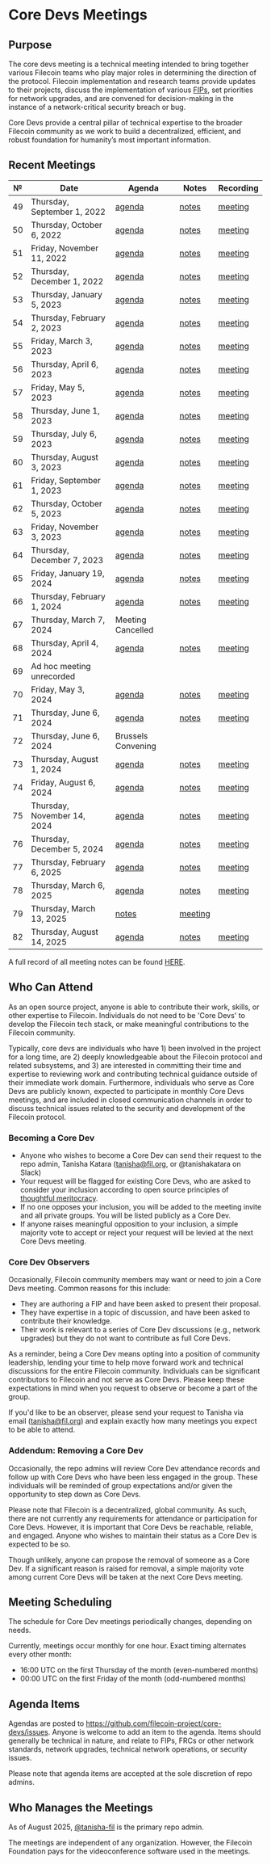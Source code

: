 # Core Devs Meetings

## Purpose
The core devs meeting is a technical meeting intended to bring together various Filecoin teams who play major roles in determining the direction of the protocol. Filecoin implementation and research teams provide updates to their projects, discuss the implementation of various [FIPs](https://github.com/filecoin-project/FIPs), set priorities for network upgrades, and are convened for decision-making in the instance of a network-critical security breach or bug. 

Core Devs provide a central pillar of technical expertise to the broader Filecoin community as we work to build a decentralized, efficient, and robust foundation for humanity’s most important information.

## Recent Meetings

№  | Date                           | Agenda          | Notes         | Recording            
--- | ----------------------------- | -------------- |-------------- | -------------------- 
49  | Thursday, September 1, 2022   | [agenda](https://github.com/filecoin-project/core-devs/issues/110) | [notes](https://github.com/filecoin-project/core-devs/blob/master/Core%20Dev%20Meetings/Meeting%200049.md) | [meeting](https://www.youtube.com/watch?v=Zm1eNpGK6Zw) 
50  | Thursday, October 6, 2022     | [agenda](https://github.com/filecoin-project/core-devs/issues/111) | [notes](https://github.com/filecoin-project/core-devs/blob/master/Core%20Dev%20Meetings/Meeting%200050.md) | [meeting](https://www.youtube.com/watch?v=pvrGxhelIkU) 
51  | Friday, November 11, 2022     | [agenda](https://github.com/filecoin-project/core-devs/issues/120) | [notes](https://github.com/filecoin-project/core-devs/blob/master/Core%20Dev%20Meetings/Meeting%200051.md) | [meeting](https://www.youtube.com/watch?v=NaaJ-pqzMxE) 
52  | Thursday, December 1, 2022    | [agenda](https://github.com/filecoin-project/core-devs/issues/124) | [notes](https://github.com/filecoin-project/core-devs/blob/master/Core%20Dev%20Meetings/Meeting%200052.md) | [meeting](https://youtu.be/v_ljI98Xrl8) 
53  | Thursday, January 5, 2023     | [agenda](https://github.com/filecoin-project/core-devs/issues/124) | [notes](https://github.com/filecoin-project/core-devs/blob/master/Core%20Dev%20Meetings/Meeting%200053.md) | [meeting](https://youtu.be/MRV6f7jwVE0) 
54  | Thursday, February 2, 2023    | [agenda](https://github.com/filecoin-project/core-devs/issues/125) | [notes](https://github.com/filecoin-project/core-devs/blob/master/Core%20Dev%20Meetings/Meeting0054.md) | [meeting](https://youtu.be/5OxUyx_nrJA) 
55  | Friday, March 3, 2023        | [agenda](https://github.com/filecoin-project/core-devs/issues/131) | [notes](https://github.com/filecoin-project/core-devs/blob/master/Core%20Dev%20Meetings/Meeting0055.md) | [meeting](https://youtu.be/6Bz8-jK3K18) 
56  | Thursday, April 6, 2023      | [agenda](https://github.com/filecoin-project/core-devs/issues/134) | [notes](https://github.com/filecoin-project/core-devs/blob/master/Core%20Dev%20Meetings/Meeting%200056.md) | [meeting](https://youtu.be/upUHn21ZIlQ) 
57  | Friday, May 5, 2023          | [agenda](https://github.com/filecoin-project/core-devs/issues/136) | [notes](https://github.com/filecoin-project/core-devs/blob/master/Core%20Dev%20Meetings/Meeting%200057.md) | [meeting](https://youtu.be/Fdm-eq8Ie6w) 
58  | Thursday, June 1, 2023       | [agenda](https://github.com/filecoin-project/core-devs/issues/141) | [notes](https://github.com/filecoin-project/core-devs/blob/master/Core%20Dev%20Meetings/Meeting%200058.md) | [meeting](https://youtu.be/5-MVAhzC2nw) 
59  | Thursday, July 6, 2023       | [agenda](https://github.com/filecoin-project/core-devs/issues/142) | [notes](https://github.com/filecoin-project/core-devs/blob/master/Core%20Dev%20Meetings/Meeting%200059.md) | [meeting](https://youtu.be/qhd0u7z9Fnw) 
60  | Thursday, August 3, 2023     | [agenda](https://github.com/filecoin-project/core-devs/issues/144) | [notes](https://github.com/filecoin-project/core-devs/blob/master/Core%20Dev%20Meetings/Meeting%200060.md) | [meeting](https://youtu.be/77TnY_vmm94) 
61  | Friday, September 1, 2023    | [agenda](https://github.com/filecoin-project/core-devs/issues/146) | [notes](https://github.com/filecoin-project/core-devs/blob/master/Core%20Dev%20Meetings/Meeting%200061.md) | [meeting](https://youtu.be/s5msHsLjlB4) 
62  | Thursday, October 5, 2023    | [agenda](https://github.com/filecoin-project/core-devs/issues/152) | [notes](https://github.com/filecoin-project/core-devs/blob/master/Core%20Dev%20Meetings/Meeting%200062.md) | [meeting](https://youtu.be/YhsXe3hRcww) 
63  | Friday, November 3, 2023     | [agenda](https://github.com/filecoin-project/core-devs/issues/156) | [notes](https://github.com/filecoin-project/core-devs/blob/master/Core%20Dev%20Meetings/Meeting%200063.md) | [meeting](https://youtu.be/K9fa2WI00Mw) 
64  | Thursday, December 7, 2023   | [agenda](https://github.com/filecoin-project/core-devs/issues/159) | [notes](https://github.com/filecoin-project/core-devs/blob/master/Core%20Dev%20Meetings/Meeting%200064.md) | [meeting](https://youtu.be/xY7MaLc5Y-U) 
65  | Friday, January 19, 2024     | [agenda](https://github.com/filecoin-project/core-devs/issues/160) | [notes](https://github.com/filecoin-project/core-devs/blob/master/Core%20Dev%20Meetings/Meeting%200065.md) | [meeting](https://youtu.be/xnxFm5vAFfs) 
66  | Thursday, February 1, 2024   | [agenda](https://github.com/filecoin-project/core-devs/issues/161) | [notes](https://github.com/filecoin-project/core-devs/blob/master/Core%20Dev%20Meetings/Meeting%200066.md) | [meeting](https://youtu.be/LzlRbDnsZtw) 
67  | Thursday, March 7, 2024      | Meeting Cancelled |  |  
68  | Thursday, April 4, 2024      | [agenda](https://github.com/filecoin-project/core-devs/issues/168) | [notes](https://github.com/filecoin-project/core-devs/blob/master/Core%20Dev%20Meetings/Meeting%200068.md) | [meeting](https://youtu.be/cYG0o1sG9L8) 
69  | Ad hoc meeting unrecorded    |  |  |  
70  | Friday, May 3, 2024         | [agenda](https://github.com/filecoin-project/core-devs/issues/171) | [notes](https://github.com/filecoin-project/core-devs/blob/master/Core%20Dev%20Meetings/Meeting%200070.md) | [meeting](https://youtu.be/VHvkIHcGdUM) 
71  | Thursday, June 6, 2024      | [agenda](https://github.com/filecoin-project/core-devs/issues/173) | [notes](https://github.com/filecoin-project/core-devs/blob/master/Core%20Dev%20Meetings/Meeting%200071.md) | [meeting](https://youtu.be/ARW5nUhnRlQ) 
72  | Thursday, June 6, 2024      | Brussels Convening |  |  
73  | Thursday, August 1, 2024    | [agenda](https://github.com/filecoin-project/core-devs/issues/176) | [notes](https://github.com/filecoin-project/core-devs/blob/master/Core%20Dev%20Meetings/Meeting%200073.md) | [meeting](https://youtu.be/ibkfXroadU8) 
74  | Friday, August 6, 2024      | [agenda](https://github.com/filecoin-project/core-devs/issues/178) | [notes](https://github.com/filecoin-project/core-devs/blob/master/Core%20Dev%20Meetings/Meeting%200074.md) | [meeting](https://youtu.be/sneAmyEFAwU) 
75  | Thursday, November 14, 2024 | [agenda](https://github.com/filecoin-project/core-devs/issues/181) | [notes](https://github.com/filecoin-project/core-devs/blob/master/Core%20Dev%20Meetings/Meeting%200075.md) | [meeting](https://www.youtube.com/watch?v=LXFhPbPyU38) 
76  | Thursday, December 5, 2024  | [agenda](https://github.com/filecoin-project/core-devs/issues/186) | [notes](https://github.com/filecoin-project/core-devs/blob/master/Core%20Dev%20Meetings/Meeting%200076.md) | [meeting](https://youtu.be/UDPvCb90C9E) 
77  | Thursday, February 6, 2025  | [agenda](https://github.com/filecoin-project/core-devs/issues/188) | [notes](https://github.com/filecoin-project/core-devs/blob/master/Core%20Dev%20Meetings/Meeting%200077.md) | [meeting](https://youtu.be/RewkL5t_114) 
78  | Thursday, March 6, 2025  | [agenda](https://github.com/filecoin-project/core-devs/issues/190) | [notes](https://github.com/filecoin-project/core-devs/blob/master/Core%20Dev%20Meetings/Meeting%200078.md) | [meeting](https://youtu.be/ClAIBm_iZJw) 
79  | Thursday, March 13, 2025  | [notes](https://github.com/filecoin-project/core-devs/blob/master/Core%20Dev%20Meetings/Meeting%200079.md) | [meeting](https://youtu.be/Vr6QfkFpNRA) 
82  | Thursday, August 14, 2025  | [agenda](https://github.com/filecoin-project/core-devs/issues/199#issue-3292238697) | [notes](https://github.com/filecoin-project/core-devs/blob/master/Core%20Dev%20Meetings/Meeting%200082.md) | [meeting](https://danny.spesh.com/video/coredevs-2025-08-07/GMT20250807-150442_Recording_1790x920.mp4) 


A full record of all meeting notes can be found [HERE](https://github.com/filecoin-project/core-devs/tree/master/Core%20Dev%20Meetings). 

## Who Can Attend
As an open source project, anyone is able to contribute their work, skills, or other expertise to Filecoin.  Individuals do not need to be 'Core Devs' to develop the Filecoin tech stack, or make meaningful contributions to the Filecoin community. 

Typically, core devs are individuals who have 1) been involved in the project for a long time, are 2) deeply knowledgeable about the Filecoin protocol and related subsystems, and 3) are interested in committing their time and expertise to reviewing work and contributing technical guidance outside of their immediate work domain. Furthermore, individuals who serve as Core Devs are publicly known, expected to participate in monthly Core Devs meetings, and are included in closed communication channels in order to discuss technical issues related to the security and development of the Filecoin protocol. 

### Becoming a Core Dev
* Anyone who wishes to become a Core Dev can send their request to the repo admin, Tanisha Katara (tanisha@fil.org, or @tanishakatara on Slack) 
* Your request will be flagged for existing Core Devs, who are asked to consider your inclusion according to open source principles of [thoughtful meritocracy](https://postmeritocracy.org/). 
* If no one opposes your inclusion, you will be added to the meeting invite and all private groups.  You will be listed publicly as a Core Dev. 
* If anyone raises meaningful opposition to your inclusion, a simple majority vote to accept or reject your request will be levied at the next Core Devs meeting.

### Core Dev Observers
Occasionally, Filecoin community members may want or need to join a Core Devs meeting.  Common reasons for this include: 
   * They are authoring a FIP and have been asked to present their proposal. 
   * They have expertise in a topic of discussion, and have been asked to contribute their knowledge. 
   * Their work is relevant to a series of Core Dev discussions (e.g., network upgrades) but they do not want to contribute as full Core Devs. 

As a reminder, being a Core Dev means opting into a position of community leadership, lending your time to help move forward work and technical discussions for the entire Filecoin community.  Individuals can be significant contributors to Filecoin and not serve as Core Devs. Please keep these expectations in mind when you request to observe or become a part of the group. 

If you'd like to be an observer, please send your request to Tanisha via email (tanisha@fil.org) and explain exactly how many meetings you expect to be able to attend. 

### Addendum: Removing a Core Dev
Occasionally, the repo admins will review Core Dev attendance records and follow up with Core Devs who have been less engaged in the group.  These individuals will be reminded of group expectations and/or given the opportunity to step down as Core Devs. 

Please note that Filecoin is a decentralized, global community.  As such, there are not currently any requirements for attendance or participation for Core Devs.  However, it is important that Core Devs be reachable, reliable, and engaged.  Anyone who wishes to maintain their status as a Core Dev is expected to be so. 

Though unlikely, anyone can propose the removal of someone as a Core Dev.  If a significant reason is raised for removal, a simple majority vote among current Core Devs will be taken at the next Core Devs meeting. 

## Meeting Scheduling 
The schedule for Core Dev meetings periodically changes, depending on needs. 

Currently, meetings occur monthly for one hour.  Exact timing alternates every other month: 
* 16:00 UTC on the first Thursday of the month (even-numbered months) 
* 00:00 UTC on the first Friday of the month (odd-numbered months) 

## Agenda Items
Agendas are posted to https://github.com/filecoin-project/core-devs/issues. Anyone is welcome to add an item to the agenda.  Items should generally be technical in nature, and relate to FIPs, FRCs or other network standards, network upgrades, technical network operations, or security issues. 

Please note that agenda items are accepted at the sole discretion of repo admins. 

## Who Manages the Meetings
As of August 2025, [@tanisha-fil](https://github.com/tanisha-fil) is the primary repo admin.  

The meetings are independent of any organization. However, the Filecoin Foundation pays for the videoconference software used in the meetings. 


